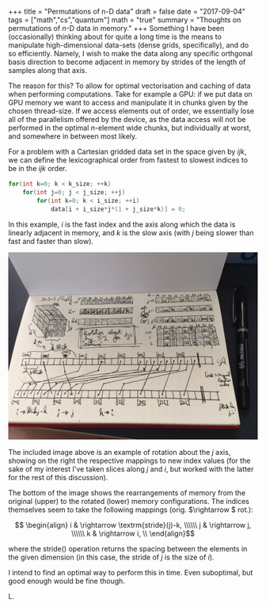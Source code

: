+++
title = "Permutations of n-D data"
draft = false
date = "2017-09-04"
tags = ["math","cs","quantum"]
math = "true"
summary = "Thoughts on permutations of $n$-D data in memory."
+++
Something I have been (occasionally) thinking about for quite a long time is the means to manipulate high-dimensional data-sets (dense grids, specifically), and do so efficiently. Namely, I wish to make the data along any specific orthgonal basis direction to become adjacent in memory by strides of the length of samples along that axis.

The reason for this? To allow for optimal vectorisation and caching of data when performing computations. Take for example a GPU: if we put data on GPU memory we want to access and manipulate it in chunks given by the chosen thread-size. If we access elements out of order, we essentially lose all of the parallelism offered by the device, as the data access will not be performed in the optimal $n$-element wide chunks, but individually at worst, and somewhere in between most likely.


For a problem with a Cartesian gridded data set in the space given by $ijk$, we can define the lexicographical order from fastest to slowest indices to be in the $ijk$ order. 

```c++
for(int k=0; k < k_size; ++k)
    for(int j=0; j < j_size; ++j)
        for(int k=0; k < i_size; ++i)
            data[i + i_size*j*(1 + j_size*k)] = 0;
``` 
In this example, $i$ is the fast index and the axis along which the data is linearly adjacent in memory, and $k$ is the slow axis (with $j$ being slower than fast and faster than slow).


![alt text](/img/ndData.jpg "A sample layout permutation")

The included image above is an example of rotation about the $j$ axis, showing on the right the respective mappings to new index values (for the sake of my interest I've taken slices along $j$ and $i$, but worked with the latter for the rest of this discussion). 

The bottom of the image shows the rearrangements of memory from the original (upper) to the rotated (lower) memory configurations. The indices themselves seem to take the following mappings (orig. $\rightarrow $ rot.):

$$ \begin{align}
i & \rightarrow \textrm{stride}(j)-k, \\\\\\
j & \rightarrow j, \\\\\\
k & \rightarrow i, \\ 
\end{align}$$

where the stride() operation returns the spacing between the elements in the given dimension (in this case, the stride of $j$ is the size of $i$).

I intend to find an optimal way to perform this in time. Even suboptimal, but good enough would be fine though. 

L.